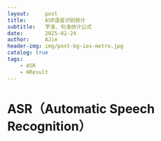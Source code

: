```yaml
---
layout:     post
title:      ASR语音识别统计
subtitle:   字准、句准统计公式
date:       2025-02-24
author:     AJie
header-img: img/post-bg-ios-metro.jpg
catalog: true
tags:
    - ASR
    - HResult
---
```




# ASR（Automatic Speech Recognition）

	
